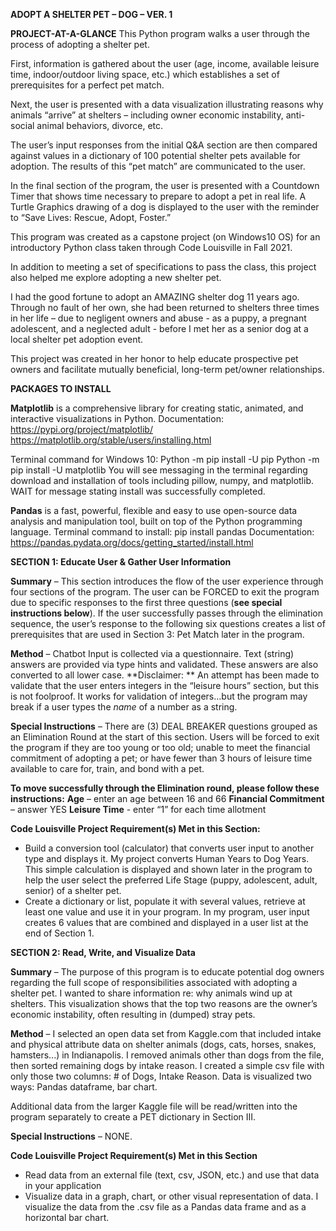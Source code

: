 **ADOPT A SHELTER PET – DOG – VER. 1**

**PROJECT-AT-A-GLANCE**
This Python program walks a user through the process of adopting a shelter pet. 

First, information is gathered about the user (age, income, available leisure time, indoor/outdoor living space, etc.) which establishes a set of prerequisites for a perfect pet match. 

Next, the user is presented with a data visualization illustrating reasons why animals “arrive” at shelters – including owner economic instability, anti-social animal behaviors, divorce, etc.

The user’s input responses from the initial Q&A section are then compared against values in a dictionary of 100 potential shelter pets available for adoption. The results of this “pet match” are communicated to the user.

In the final section of the program, the user is presented with a Countdown Timer that shows time necessary to prepare to adopt a pet in real life. A Turtle Graphics drawing of a dog is displayed to the user with the reminder to “Save Lives: Rescue, Adopt, Foster.”

This program was created as a capstone project (on Windows10 OS) for an introductory Python class taken through Code Louisville in Fall 2021. 

In addition to meeting a set of specifications to pass the class, this project also helped me explore adopting a new shelter pet. 

I had the good fortune to adopt an AMAZING shelter dog 11 years ago. Through no fault of her own, she had been returned to shelters three times in her life – due to negligent owners and abuse - as a puppy, a pregnant adolescent, and a neglected adult - before I met her as a senior dog at a local shelter pet adoption event. 

This project was created in her honor to help educate prospective pet owners and facilitate mutually beneficial, long-term pet/owner relationships.

**PACKAGES TO INSTALL**

**Matplotlib** is a comprehensive library for creating static, animated, and interactive visualizations in Python. 
Documentation: 
https://pypi.org/project/matplotlib/
https://matplotlib.org/stable/users/installing.html 

Terminal command for Windows 10: 
Python -m pip install -U pip
Python -m pip install -U matplotlib
You will see messaging in the terminal regarding download and installation of tools including pillow, numpy, and matplotlib. WAIT for message stating install was successfully completed. 

**Pandas** is a fast, powerful, flexible and easy to use open-source data analysis and manipulation tool, built on top of the Python programming language.
Terminal command to install: 
pip install pandas
Documentation: https://pandas.pydata.org/docs/getting_started/install.html 


**SECTION 1: Educate User & Gather User Information**

**Summary** – This section introduces the flow of the user experience through four sections of the program. The user can be FORCED to exit the program due to specific responses to the first three questions (**see special instructions below**). If the user successfully passes through the elimination sequence, the user’s response to the following six questions creates a list of prerequisites that are used in Section 3: Pet Match later in the program. 

**Method** – Chatbot
Input is collected via a questionnaire. Text (string) answers are provided via type hints and validated. These answers are also converted to all lower case.
**Disclaimer: ** An attempt has been made to validate that the user enters integers in the “leisure hours” section, but this is not foolproof. It works for validation of integers…but the program may break if a user types the <em>name</em> of a number as a string. 

**Special Instructions** – There are (3) DEAL BREAKER questions grouped as an Elimination Round at the start of this section. 
Users will be forced to exit the program if they are too young or too old; unable to meet the financial commitment of adopting a pet; or have fewer than 3 hours of leisure time available to care for, train, and bond with a pet. 

**To move successfully through the Elimination round, please follow these instructions:**
**Age** – enter an age between 16 and 66
**Financial Commitment** – answer YES
**Leisure Time** - enter “1” for each time allotment

**Code Louisville Project Requirement(s) Met in this Section:**  
- Build a conversion tool (calculator) that converts user input to another type and displays it. My project converts Human Years to Dog Years. This simple calculation is displayed and shown later in the program to help the user select the preferred Life Stage (puppy, adolescent, adult, senior) of a shelter pet.
- Create a dictionary or list, populate it with several values, retrieve at least one value and use it in your program. In my program, user input creates 6 values that are combined and displayed in a user list at the end of Section 1.

**SECTION 2: Read, Write, and Visualize Data**

**Summary** – The purpose of this program is to educate potential dog owners regarding the full scope of responsibilities associated with adopting a shelter pet. I wanted to share information re: why animals wind up at shelters. This visualization shows that the top two reasons are the owner’s economic instability, often resulting in (dumped) stray pets.

**Method** – I selected an open data set from Kaggle.com that included intake and physical attribute data on shelter animals (dogs, cats, horses, snakes, hamsters...) in Indianapolis. I removed animals other than dogs from the file, then sorted remaining dogs by intake reason. I created a simple csv file with only those two columns: # of Dogs, Intake Reason. Data is visualized two ways: Pandas dataframe, bar chart. 

Additional data from the larger Kaggle file will be read/written into the program separately to create a PET dictionary in Section III.

**Special Instructions** – NONE.

**Code Louisville Project Requirement(s) Met in this Section** 
- Read data from an external file (text, csv, JSON, etc.) and use that data in your application
- Visualize data in a graph, chart, or other visual representation of data. I visualize the data from the .csv file as a Pandas data frame and as a horizontal bar chart.






 
